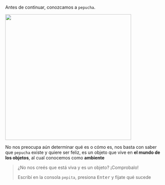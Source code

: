 Antes de continuar, conozcamos a `pepucha`. 

<img width="400" src="https://upload.wikimedia.org/wikipedia/commons/thumb/2/24/Landsvale.jpg/1024px-Landsvale.jpg" />

No nos preocupa aún determinar qué es o cómo es, nos basta con saber que `pepucha` existe y quiere ser feliz, es un objeto que vive en **el mundo de los objetos**, al cual conocemos como **ambiente**

> ¿No nos creés que está viva y es un objeto? ¡Comprobalo!
> 
> Escribí en la consola `pepita`, presiona <kbd>Enter</kbd> y fijate qué sucede